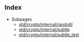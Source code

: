 # 

## Index

* Subpages
  * [std/crypto/internal/randutil](internal/randutil.md)
  * [std/crypto/internal/subtle](internal/subtle.md)
  * [std/crypto/internal/subtle_test](internal/subtle_test.md)


